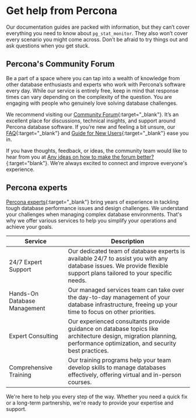# Get help from Percona

Our documentation guides are packed with information, but they can’t cover everything you need to know about `pg_stat_monitor`. They also won’t cover every scenario you might come across. Don’t be afraid to try things out and ask questions when you get stuck.

## Percona's Community Forum

Be a part of a space where you can tap into a wealth of knowledge from other database enthusiasts and experts who work with Percona’s software every day. While our service is entirely free, keep in mind that response times can vary depending on the complexity of the question. You are engaging with people who genuinely love solving database challenges.

We recommend visiting our [Community Forum](https://forums.percona.com/t/welcome-to-perconas-community-forum/7){:target="_blank"}. It’s an excellent place for discussions, technical insights, and support around Percona database software. If you’re new and feeling a bit unsure, our [FAQ](https://forums.percona.com/faq){:target="_blank"} and [Guide for New Users](https://forums.percona.com/t/faq-guide-for-new-users/8562){:target="_blank"} ease you in.

If you have thoughts, feedback, or ideas, the community team would like to hear from you at [Any ideas on how to make the forum better?](https://forums.percona.com/t/any-ideas-on-how-to-make-the-forum-better/11522){:target="blank"}. We’re always excited to connect and improve everyone's experience.

## Percona experts

[Percona experts](https://www.percona.com/services/consulting){:target="_blank"} bring years of experience in tackling tough database performance issues and design challenges. We understand your challenges when managing complex database environments. That's why we offer various services to help you simplify your operations and achieve your goals.

| Service                    | Description                                                                                                                                                           |
|----------------------------|-----------------------------------------------------------------------------------------------------------------------------------------------------------------------|
| 24/7 Expert Support        | Our dedicated team of database experts is available 24/7 to assist you with any database issues. We provide flexible support plans tailored to your specific needs.   |
| Hands-On Database Management | Our managed services team can take over the day-to-day management of your database infrastructure, freeing up your time to focus on other priorities.               |
| Expert Consulting          | Our experienced consultants provide guidance on database topics like architecture design, migration planning, performance optimization, and security best practices.  |
| Comprehensive Training     | Our training programs help your team develop skills to manage databases effectively, offering virtual and in-person courses.                                          |

We're here to help you every step of the way. Whether you need a quick fix or a long-term partnership, we're ready to provide your expertise and support.
